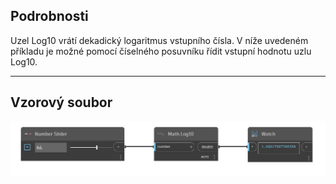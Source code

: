 ## Podrobnosti
Uzel Log10 vrátí dekadický logaritmus vstupního čísla. V níže uvedeném příkladu je možné pomocí číselného posuvníku řídit vstupní hodnotu uzlu Log10.
___
## Vzorový soubor

![Log10](./DSCore.Math.Log10_img.jpg)

